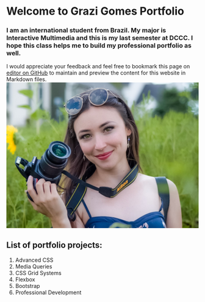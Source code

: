 # Welcome to Grazi Gomes Portfolio

### I am an international student from Brazil. My major is Interactive Multimedia and this is my last semester at DCCC. I hope this class helps me to build my professional portfolio as well.
I would appreciate your feedback and feel free to bookmark this page on [editor on GitHub](https://github.com/grazigomes/grazigomes.github.io/edit/master/index.md) to maintain and preview the content for this website in Markdown files.
![Grazi](profile.JPG)

## List of portfolio projects:

1. Advanced CSS
2. Media Queries
3. CSS Grid Systems
4. Flexbox
5. Bootstrap
6. Professional Development
